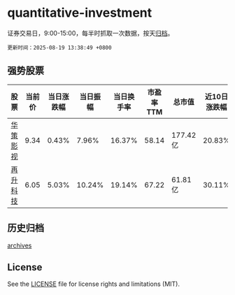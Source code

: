 # quantitative-investment

证券交易日，9:00-15:00，每半时抓取一次数据，按天[归档](archives)。

`更新时间：2025-08-19 13:38:49 +0800`

## 强势股票

|股票|当前价|当日涨跌幅|当日振幅|当日换手率|市盈率TTM|总市值|近10日涨跌幅|
|----|----|----|----|----|----|----|----|
|[华策影视](https://xueqiu.com/S/SZ300133)|9.34|0.43%|7.96%|16.37%|58.14|177.42亿|20.83%|
|[再升科技](https://xueqiu.com/S/SH603601)|6.05|5.03%|10.24%|19.14%|67.22|61.81亿|30.11%|

## 历史归档

[archives](archives)

## License

See the [LICENSE](LICENSE) file for license rights and limitations (MIT).